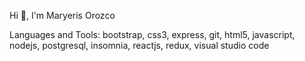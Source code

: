 Hi 👋, I'm Maryeris Orozco

<!--
I am a Full Stack Web Developer 

- 🔭 I worked on this project ShopConnect
- 🌱 I’m currently learning PHP
- 👯 I’m looking to collaborate on some project where I can help with my knowledge and learn from others.
- 💬 Ask me about Whatever you wish, I read you.
- 📫 How to reach me: maryeris527@gmail.com
-->

Languages and Tools:
bootstrap, css3, express, git, html5, javascript, nodejs, postgresql, insomnia, reactjs, redux, visual studio code
